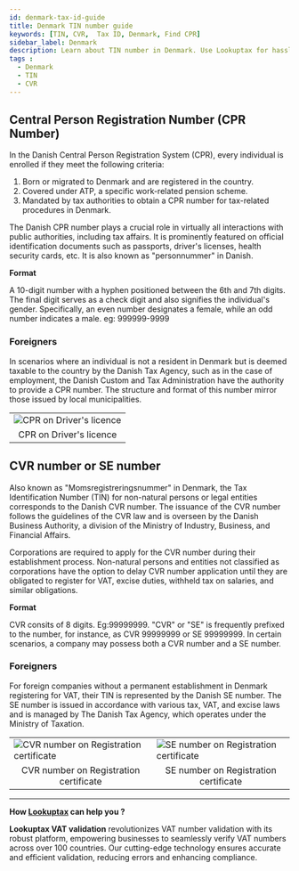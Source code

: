 ```yaml
---
id: denmark-tax-id-guide
title: Denmark TIN number guide
keywords: [TIN, CVR,  Tax ID, Denmark, Find CPR]
sidebar_label: Denmark
description: Learn about TIN number in Denmark. Use Lookuptax for hassle-free tax id validation in Denmark and other 100+ countries
tags : 
  - Denmark
  - TIN
  - CVR
---
```


## Central Person Registration Number (CPR Number)

In the Danish Central Person Registration System (CPR), every individual is enrolled if they meet the following criteria:
1. Born or migrated to Denmark and are registered in the country.
2. Covered under ATP, a specific work-related pension scheme.
3. Mandated by tax authorities to obtain a CPR number for tax-related procedures in Denmark.

The Danish CPR number plays a crucial role in virtually all interactions with public authorities, including tax affairs. It is prominently featured on official identification documents such as passports, driver's licenses, health security cards, etc. It is also known as "personnummer" in Danish.

**Format** 

A 10-digit number with a hyphen positioned between the 6th and 7th digits. The final digit serves as a check digit and also signifies the individual's gender. Specifically, an even number designates a female, while an odd number indicates a male. eg: 999999-9999

### Foreigners
In scenarios where an individual is not a resident in Denmark but is deemed taxable to the country by the Danish Tax Agency, such as in the case of employment, the Danish Custom and Tax Administration have the authority to provide a CPR number. The structure and format of this number mirror those issued by local municipalities.

<table align="center" border="0px" border-color="#dedede"><tr><td>
  <img src="/docs/img/taxid/cpr.PNG" alt="CPR on Driver's licence"/>
  </td></tr>
  <tr><td align="center">CPR on Driver's licence</td></tr>
</table>

## CVR number or SE number
Also known as "Momsregistreringsnummer" in Denmark, the Tax Identification Number (TIN) for non-natural persons or legal entities corresponds to the Danish CVR number. The issuance of the CVR number follows the guidelines of the CVR law and is overseen by the Danish Business Authority, a division of the Ministry of Industry, Business, and Financial Affairs.

Corporations are required to apply for the CVR number during their establishment process. Non-natural persons and entities not classified as corporations have the option to delay CVR number application until they are obligated to register for VAT, excise duties, withheld tax on salaries, and similar obligations.

**Format** 

CVR consits of 8 digits. Eg:99999999. "CVR" or "SE" is frequently prefixed to the number, for instance, as CVR 99999999 or SE 99999999. In certain scenarios, a company may possess both a CVR number and a SE number.

### Foreigners
For foreign companies without a permanent establishment in Denmark registering for VAT, their TIN is represented by the Danish SE number. The SE number is issued in accordance with various tax, VAT, and excise laws and is managed by The Danish Tax Agency, which operates under the Ministry of Taxation.

<table align="center" border="0px" border-color="#dedede"><tr><td>
  <img src="/docs/img/taxid/cvr.PNG" alt="CVR number on Registration certificate"/>
  </td><td>
  <img src="/docs/img/taxid/se-number.PNG" alt="SE number on Registration certificate"/>
  </td></tr>
  <tr><td align="center">CVR number on Registration certificate</td><td align="center">SE number on Registration certificate</td></tr>
</table>

----
**How [Lookuptax](https://lookuptax.com/) can help you ?**

**Lookuptax VAT validation** revolutionizes VAT number validation with its robust platform, empowering businesses to seamlessly verify VAT numbers across over 100 countries. Our cutting-edge technology ensures accurate and efficient validation, reducing errors and enhancing compliance.
